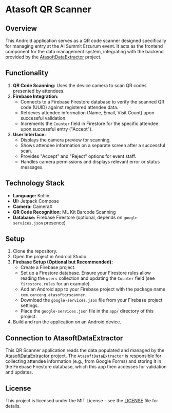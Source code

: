# Atasoft QR Scanner

## Overview

This Android application serves as a QR code scanner designed specifically for managing entry at the AI Summit Erzurum event. It acts as the frontend component for the data management system, integrating with the backend provided by the [AtasoftDataExtractor](https://github.com/AhmetCanArslan/AtasoftDataExtractor) project.

## Functionality

1.  **QR Code Scanning:** Uses the device camera to scan QR codes presented by attendees.
2.  **Firebase Integration:**
    *   Connects to a Firebase Firestore database to verify the scanned QR code (UUID) against registered attendee data.
    *   Retrieves attendee information (Name, Email, Visit Count) upon successful validation.
    *   Increments the `Counter` field in Firestore for the specific attendee upon successful entry ("Accept").
3.  **User Interface:**
    *   Displays the camera preview for scanning.
    *   Shows attendee information on a separate screen after a successful scan.
    *   Provides "Accept" and "Reject" options for event staff.
    *   Handles camera permissions and displays relevant error or status messages.

## Technology Stack

*   **Language:** Kotlin
*   **UI:** Jetpack Compose
*   **Camera:** CameraX
*   **QR Code Recognition:** ML Kit Barcode Scanning
*   **Database:** Firebase Firestore (optional, depends on `google-services.json` presence)

## Setup

1.  Clone the repository.
2.  Open the project in Android Studio.
3.  **Firebase Setup (Optional but Recommended):**
    *   Create a Firebase project.
    *   Set up a Firestore database. Ensure your Firestore rules allow reading the `users` collection and updating the `Counter` field (see `firestore.rules` for an example).
    *   Add an Android app to your Firebase project with the package name `com.canceng.atasoftqrscanner`.
    *   Download the `google-services.json` file from your Firebase project settings.
    *   Place the `google-services.json` file in the `app/` directory of this project.
4.  Build and run the application on an Android device.

## Connection to AtasoftDataExtractor

This QR Scanner application reads the data populated and managed by the [AtasoftDataExtractor](https://github.com/AhmetCanArslan/AtasoftDataExtractor) project. The `AtasoftDataExtractor` is responsible for collecting attendee information (e.g., from Google Forms) and storing it in the Firebase Firestore database, which this app then accesses for validation and updates.

## License

This project is licensed under the MIT License - see the [LICENSE](LICENSE) file for details.
